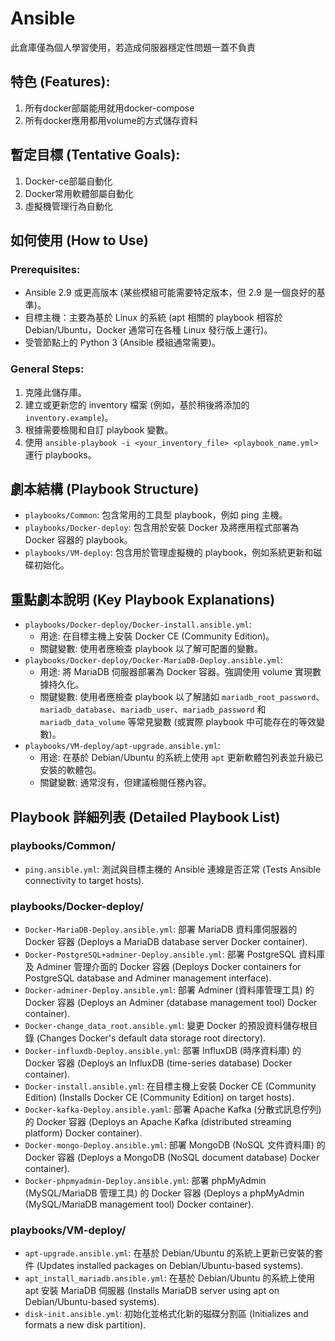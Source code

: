 # Ansible
此倉庫僅為個人學習使用，若造成伺服器穩定性問題一蓋不負責

## 特色 (Features):
1. 所有docker部屬能用就用docker-compose
2. 所有docker應用都用volume的方式儲存資料

## 暫定目標 (Tentative Goals):
1. Docker-ce部屬自動化
2. Docker常用軟體部屬自動化
3. 虛擬機管理行為自動化

## 如何使用 (How to Use)

### Prerequisites:
*   Ansible 2.9 或更高版本 (某些模組可能需要特定版本，但 2.9 是一個良好的基準)。
*   目標主機：主要為基於 Linux 的系統 (apt 相關的 playbook 相容於 Debian/Ubuntu，Docker 通常可在各種 Linux 發行版上運行)。
*   受管節點上的 Python 3 (Ansible 模組通常需要)。

### General Steps:
1.  克隆此儲存庫。
2.  建立或更新您的 inventory 檔案 (例如，基於稍後將添加的 `inventory.example`)。
3.  根據需要檢閱和自訂 playbook 變數。
4.  使用 `ansible-playbook -i <your_inventory_file> <playbook_name.yml>` 運行 playbooks。

## 劇本結構 (Playbook Structure)
*   `playbooks/Common`: 包含常用的工具型 playbook，例如 ping 主機。
*   `playbooks/Docker-deploy`: 包含用於安裝 Docker 及將應用程式部署為 Docker 容器的 playbook。
*   `playbooks/VM-deploy`: 包含用於管理虛擬機的 playbook，例如系統更新和磁碟初始化。

## 重點劇本說明 (Key Playbook Explanations)
*   `playbooks/Docker-deploy/Docker-install.ansible.yml`:
    *   用途: 在目標主機上安裝 Docker CE (Community Edition)。
    *   關鍵變數: 使用者應檢查 playbook 以了解可配置的變數。
*   `playbooks/Docker-deploy/Docker-MariaDB-Deploy.ansible.yml`:
    *   用途: 將 MariaDB 伺服器部署為 Docker 容器。強調使用 volume 實現數據持久化。
    *   關鍵變數: 使用者應檢查 playbook 以了解諸如 `mariadb_root_password`、`mariadb_database`、`mariadb_user`、`mariadb_password` 和 `mariadb_data_volume` 等常見變數 (或實際 playbook 中可能存在的等效變數)。
*   `playbooks/VM-deploy/apt-upgrade.ansible.yml`:
    *   用途: 在基於 Debian/Ubuntu 的系統上使用 `apt` 更新軟體包列表並升級已安裝的軟體包。
    *   關鍵變數: 通常沒有，但建議檢閱任務內容。


## Playbook 詳細列表 (Detailed Playbook List)

### playbooks/Common/
- `ping.ansible.yml`: 測試與目標主機的 Ansible 連線是否正常 (Tests Ansible connectivity to target hosts).

### playbooks/Docker-deploy/
- `Docker-MariaDB-Deploy.ansible.yml`: 部署 MariaDB 資料庫伺服器的 Docker 容器 (Deploys a MariaDB database server Docker container).
- `Docker-PostgreSQL+adminer-Deploy.ansible.yml`: 部署 PostgreSQL 資料庫及 Adminer 管理介面的 Docker 容器 (Deploys Docker containers for PostgreSQL database and Adminer management interface).
- `Docker-adminer-Deploy.ansible.yml`: 部署 Adminer (資料庫管理工具) 的 Docker 容器 (Deploys an Adminer (database management tool) Docker container).
- `Docker-change_data_root.ansible.yml`: 變更 Docker 的預設資料儲存根目錄 (Changes Docker's default data storage root directory).
- `Docker-influxdb-Deploy.ansible.yml`: 部署 InfluxDB (時序資料庫) 的 Docker 容器 (Deploys an InfluxDB (time-series database) Docker container).
- `Docker-install.ansible.yml`: 在目標主機上安裝 Docker CE (Community Edition) (Installs Docker CE (Community Edition) on target hosts).
- `Docker-kafka-Deploy.ansible.yaml`: 部署 Apache Kafka (分散式訊息佇列) 的 Docker 容器 (Deploys an Apache Kafka (distributed streaming platform) Docker container).
- `Docker-mongo-Deploy.ansible.yml`: 部署 MongoDB (NoSQL 文件資料庫) 的 Docker 容器 (Deploys a MongoDB (NoSQL document database) Docker container).
- `Docker-phpmyadmin-Deploy.ansible.yml`: 部署 phpMyAdmin (MySQL/MariaDB 管理工具) 的 Docker 容器 (Deploys a phpMyAdmin (MySQL/MariaDB management tool) Docker container).

### playbooks/VM-deploy/
- `apt-upgrade.ansible.yml`: 在基於 Debian/Ubuntu 的系統上更新已安裝的套件 (Updates installed packages on Debian/Ubuntu-based systems).
- `apt_install_mariadb.ansible.yml`: 在基於 Debian/Ubuntu 的系統上使用 apt 安裝 MariaDB 伺服器 (Installs MariaDB server using apt on Debian/Ubuntu-based systems).
- `disk-init.ansible.yml`: 初始化並格式化新的磁碟分割區 (Initializes and formats a new disk partition).

